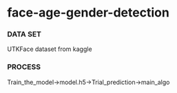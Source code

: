 # face-age-gender-detection

### DATA SET
UTKFace dataset from kaggle

### PROCESS
Train_the_model->model.h5->Trial_prediction->main_algo
